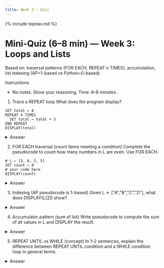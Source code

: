 ```yaml
---
title: Week 3 — Quiz
---
```

{% include topnav.md %}

# Mini-Quiz (6–8 min) — Week 3: Loops and Lists

Based on: traversal patterns (FOR EACH, REPEAT n TIMES), accumulation, list indexing (AP=1-based vs Python=0-based)

Instructions
- No notes. Show your reasoning. Time: 6–8 minutes.

1) Trace a REPEAT loop
What does the program display?

```text
SET total ← 0
REPEAT 4 TIMES
  SET total ← total + 3
END REPEAT
DISPLAY(total)
```

<details markdown="1"><summary>Answer</summary>
total: 0 → 3 → 6 → 9 → 12; output 12.
</details>

2) FOR EACH traversal (count items meeting a condition)
Complete the pseudocode to count how many numbers in L are even. Use FOR EACH.

```text
# L ← [3, 6, 2, 5]
SET count ← 0
# your code here
DISPLAY(count)
```

<details markdown="1"><summary>Answer</summary>

```text
FOR EACH x IN L
  IF (x MOD 2 = 0)
    SET count ← count + 1
  END IF
END FOR EACH
DISPLAY(count)  # 2
```

Reasoning: 6 and 2 are even → count=2.
</details>

3) Indexing (AP pseudocode is 1-based)
Given L ← ["A","B","C","D"], what does DISPLAY(L[2]) show?

<details markdown="1"><summary>Answer</summary>
"B" — AP pseudocode uses 1-based indexing (L[1]="A", L[2]="B").
</details>

4) Accumulator pattern (sum of list)
Write pseudocode to compute the sum of all values in L and DISPLAY the result.

<details markdown="1"><summary>Answer</summary>

```text
SET sum ← 0
FOR EACH v IN L
  SET sum ← sum + v
END FOR EACH
DISPLAY(sum)
```

Notes: Works for numeric L; for empty L, sum stays 0.
</details>

5) REPEAT UNTIL vs WHILE (concept)
In 1–2 sentences, explain the difference between REPEAT UNTIL condition and a WHILE condition loop in general terms.

<details markdown="1"><summary>Answer</summary>
REPEAT UNTIL runs the body at least once and stops when the condition becomes true. A typical WHILE loop checks the condition first and may run zero times. AP pseudocode uses REPEAT UNTIL to express post-condition loops.
</details>
